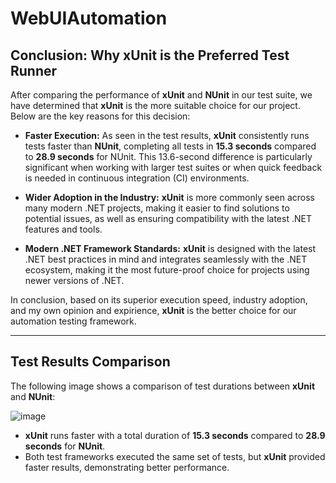 # WebUIAutomation

## Conclusion: Why xUnit is the Preferred Test Runner

After comparing the performance of **xUnit** and **NUnit** in our test suite, we have determined that **xUnit** is the more suitable choice for our project. Below are the key reasons for this decision:

- **Faster Execution:** As seen in the test results, **xUnit** consistently runs tests faster than **NUnit**, completing all tests in **15.3 seconds** compared to **28.9 seconds** for NUnit. This 13.6-second difference is particularly significant when working with larger test suites or when quick feedback is needed in continuous integration (CI) environments.
  
- **Wider Adoption in the Industry:** **xUnit** is more commonly seen across many modern .NET projects, making it easier to find solutions to potential issues, as well as ensuring compatibility with the latest .NET features and tools.

- **Modern .NET Framework Standards:** **xUnit** is designed with the latest .NET best practices in mind and integrates seamlessly with the .NET ecosystem, making it the most future-proof choice for projects using newer versions of .NET.

In conclusion, based on its superior execution speed, industry adoption, and my own opinion and expirience, **xUnit** is the better choice for our automation testing framework.

---

## Test Results Comparison

The following image shows a comparison of test durations between **xUnit** and **NUnit**:

![image](https://github.com/user-attachments/assets/ded7af15-123a-41c4-8d8e-9e00d05b3f4c)

- **xUnit** runs faster with a total duration of **15.3 seconds** compared to **28.9 seconds** for **NUnit**.
- Both test frameworks executed the same set of tests, but **xUnit** provided faster results, demonstrating better performance.
